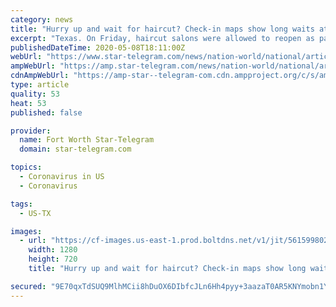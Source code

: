 ```yaml
---
category: news
title: "Hurry up and wait for haircut? Check-in maps show long waits at Texas salons, barbers"
excerpt: "Texas. On Friday, haircut salons were allowed to reopen as part of Gov. Greg Abbott’s plan to reopen the state. For those who decided to venture out for a trim or highlights, the wait times in cities like Austin and Dallas were,"
publishedDateTime: 2020-05-08T18:11:00Z
webUrl: "https://www.star-telegram.com/news/nation-world/national/article242600821.html"
ampWebUrl: "https://amp.star-telegram.com/news/nation-world/national/article242600821.html"
cdnAmpWebUrl: "https://amp-star--telegram-com.cdn.ampproject.org/c/s/amp.star-telegram.com/news/nation-world/national/article242600821.html"
type: article
quality: 53
heat: 53
published: false

provider:
  name: Fort Worth Star-Telegram
  domain: star-telegram.com

topics:
  - Coronavirus in US
  - Coronavirus

tags:
  - US-TX

images:
  - url: "https://cf-images.us-east-1.prod.boltdns.net/v1/jit/5615998025001/0b37d494-3ba2-4203-b8b5-1cd9079da2ee/main/1280x720/22s602ms/match/image.jpg"
    width: 1280
    height: 720
    title: "Hurry up and wait for haircut? Check-in maps show long waits at Texas salons, barbers"

secured: "9E70qxTdSUQ9MlhMCii8hDuOX6DIbfcJLn6Hh4pyy+3aazaT0AR5KNYmobn1Y5p7Yj3JVmDp9RzyTnaBeCvesHh5fQLj7hIZgo4L9QpqF0XhHxLBlnsLqnKkv/BdAdXD67BbCPwW4bKcdhHrbnzTlwSgES9+3A2frD4RPDRz90QoYY/kuhMC2J0Vx2Xk2GWMYuvpQGDTxK62deoX/SFiq2IG6Wu732KKxUnjCqNN3vK7kDWUeZipo3XMzwus25ulkXHJjLyQHvwBxfHnDrkpjp1Sttn5FgZWwUIoxZSJvN8vKh3UA62MHwcmMQNCJanpu6agtbM0OJUOq/ObANUDnQ45b96XgE07RfS6GTJQ7fL91/OYnlQy0BqXM+xGB9oWmuxCzfkWjp/H5DoGPhxBYiag8bnXGTjGQkrY4GO8iJXq04JLwtWgnm1pDr8ulmmT+4I1yvEMQmQZkwoJ7eWrikKzkv+TY13lRyGW7i50Zo4=;mNBmunoQL3DwDX/jILNrig=="
---
```


